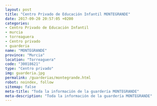 ```yaml
---
layout: post
title: "Centro Privado de Educación Infantil MONTEGRANDE"
date: 2017-09-20 20:57:05 +0200
categories:
- Centro Privado de Educación Infantil
- murcia
- torreaguera
- Centro privado
- guarderia
name: "MONTEGRANDE"
province: "Murcia"
location: "Torreaguera"
code: "30018621"
type: "Centro privado"
img: guarderia.jpg
permalink: /guarderias/montegrande.html
robot: noindex, follow
sitemap: false
meta-title: "Toda la información de la guardería MONTEGRANDE"
meta-description: "Toda la información de la guardería MONTEGRANDE"
---
```


